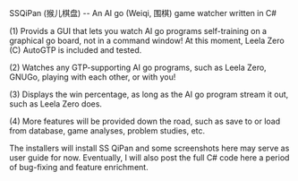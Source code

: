 SSQiPan (猴儿棋盘) -- An AI go (Weiqi, 围棋) game watcher written in C#

(1) Provids a GUI that lets you watch AI go programs self-training on a graphical go board, not in a command window! At this moment, Leela Zero (C) AutoGTP is included and tested. 

(2) Watches any GTP-supporting AI go programs, such as Leela Zero, GNUGo, playing with each other, or with you!

(3) Displays the win percentage, as long as the AI go program stream it out, such as Leela Zero does.

(4) More features will be provided down the road, such as save to or load from database, game analyses, problem studies, etc.

The installers will install SS QiPan and some screenshots here may serve as user guide for now. Eventually, I will also post the full C# code here a period of bug-fixing and feature enrichment.
